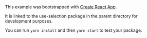 This example was bootstrapped with [Create React App](https://github.com/facebook/create-react-app).

It is linked to the use-selection package in the parent directory for development purposes.

You can run `yarn install` and then `yarn start` to test your package.
